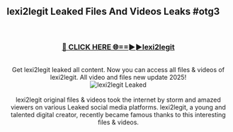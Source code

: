 ## lexi2legit Leaked Files And Videos Leaks #otg3
<br>
<div align="center">
<h3><a href="https://watchclip.my.id/lexi2legit" rel="nofollow">🔴 CLICK HERE 🌐==►►lexi2legit</a></h3>
<br>
Get lexi2legit leaked all content. Now you can access all files & videos of lexi2legit. All video and files new update 2025!
<br>
<a href="https://watchclip.my.id/lexi2legit" rel="nofollow" data-target="animated-image.originalLink"><img src="https://i.ibb.co.com/WyWwxjT/player-gif2.gif" alt="lexi2legit Leaked" style="max-width: 100%; display: inline-block;" data-target="animated-image.originalImage"></a>
<br><br>
lexi2legit original files & videos took the internet by storm and amazed viewers on various Leaked social media platforms. lexi2legit, a young and talented digital creator, recently became famous thanks to this interesting files & videos.
</div>
<br>